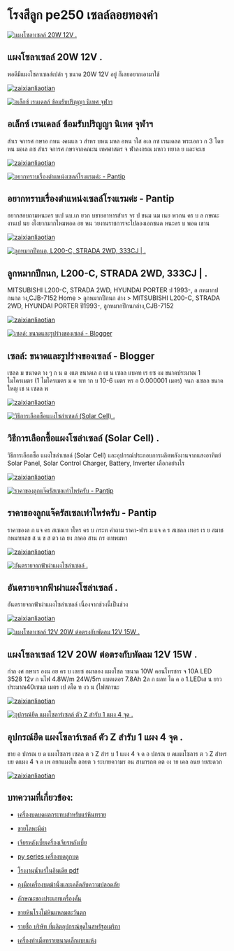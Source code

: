 # โรงสีลูก pe250 เซลล์ลอยทองคำ
<a href="https://mnn.zoosnet.net/LR/Chatpre.aspx?id=MNN94995150&p=https://topgrinding.com/" target="_blank">![แผงโซลาเซลล์ 20W 12V .](https://github.com/technlg/images/blob/main/53.jpg)</a>
## แผงโซลาเซลล์ 20W 12V .
พอดีมีแผงโซลาเซลล์เปล่า ๆ ขนาด 20W 12V อยู่ ก็เลยอยากเอามาใช้ 
<a href="https://mnn.zoosnet.net/LR/Chatpre.aspx?id=MNN94995150&p=https://topgrinding.com/" target="_blank"><img src="https://github.com/technlg/images/raw/main/chat11.jpg" alt="zaixianliaotian"/></a><a href="//whatsapp.shibangsoft.com/WhatsApp.php" ><img src="https://github.com/technlg/images/raw/main/chat11.png" alt=""></a>
<a href="https://mnn.zoosnet.net/LR/Chatpre.aspx?id=MNN94995150&p=https://topgrinding.com/" target="_blank">![อเล็กซ์ เรนเดลล์ ซ้อมรับปริญญา นิเทศ จุฬาฯ](https://github.com/technlg/images/blob/main/43.jpg)</a>
## อเล็กซ์ เรนเดลล์ ซ้อมรับปริญญา นิเทศ จุฬาฯ
สำเร จการศ กษาอ กหน งคนแล ว สำหร บหน มหล อหน าใส อเล กซ เรนเดลล พระเอกว ก 3 โดยหน มอเล กซ สำเร จการศ กษาจากคณะน เทศศาสตร จ ฬาลงกรณ มหาว ทยาล ย และจะเข 
<a href="https://mnn.zoosnet.net/LR/Chatpre.aspx?id=MNN94995150&p=https://topgrinding.com/" target="_blank"><img src="https://github.com/technlg/images/raw/main/chat11.jpg" alt="zaixianliaotian"/></a><a href="//whatsapp.shibangsoft.com/WhatsApp.php" ><img src="https://github.com/technlg/images/raw/main/chat11.png" alt=""></a>
<a href="https://mnn.zoosnet.net/LR/Chatpre.aspx?id=MNN94995150&p=https://topgrinding.com/" target="_blank">![อยากทราบเรื่องตำแหน่งเซลล์โรงแรมค่ะ - Pantip](https://github.com/technlg/images/blob/main/31.jpg)</a>
## อยากทราบเรื่องตำแหน่งเซลล์โรงแรมค่ะ - Pantip
อยากสอบถามหนะคร บเป นบ.เก ยวก บขายอาหารสำเร จร ป ขนม นม เนย พวกน คร บ ล กษณะงานเป นย งไงยากมากไหมพอด อย หน วยงานราชการจะไปลองเอกชนด หนะคร บ พอด เขาน 
<a href="https://mnn.zoosnet.net/LR/Chatpre.aspx?id=MNN94995150&p=https://topgrinding.com/" target="_blank"><img src="https://github.com/technlg/images/raw/main/chat11.jpg" alt="zaixianliaotian"/></a><a href="//whatsapp.shibangsoft.com/WhatsApp.php" ><img src="https://github.com/technlg/images/raw/main/chat11.png" alt=""></a>
<a href="https://mnn.zoosnet.net/LR/Chatpre.aspx?id=MNN94995150&p=https://topgrinding.com/" target="_blank">![ลูกหมากปีกนก, L200-C, STRADA 2WD, 333CJ | .](https://github.com/technlg/images/blob/main/22.jpg)</a>
## ลูกหมากปีกนก, L200-C, STRADA 2WD, 333CJ | .
MITSUBISHI L200-C, STRADA 2WD, HYUNDAI PORTER ป 1993-, ล กหมากป กนกล าง,CJB-7152 Home > ลูกหมากปีกนก ล่าง > MITSUBISHI L200-C, STRADA 2WD, HYUNDAI PORTER ปี1993-, ลูกหมากปีกนกล่าง,CJB-7152
<a href="https://mnn.zoosnet.net/LR/Chatpre.aspx?id=MNN94995150&p=https://topgrinding.com/" target="_blank"><img src="https://github.com/technlg/images/raw/main/chat11.jpg" alt="zaixianliaotian"/></a><a href="//whatsapp.shibangsoft.com/WhatsApp.php" ><img src="https://github.com/technlg/images/raw/main/chat11.png" alt=""></a>
<a href="https://mnn.zoosnet.net/LR/Chatpre.aspx?id=MNN94995150&p=https://topgrinding.com/" target="_blank">![เซลล์: ขนาดและรูปร่างของเซลล์ - Blogger](https://github.com/technlg/images/blob/main/25.jpg)</a>
## เซลล์: ขนาดและรูปร่างของเซลล์ - Blogger
เซลล ม ขนาดต าง ๆ ก น ต งแต ขนาดเล ก เช น เซลล แบคท เร ยซ งม ขนาดประมาณ 1 ไมโครเมตร (1 ไมโครเมตร ม ค าเท าก บ 10-6 เมตร หร อ 0.000001 เมตร) จนถ งเซลล ขนาดใหญ เช น เซลล พ 
<a href="https://mnn.zoosnet.net/LR/Chatpre.aspx?id=MNN94995150&p=https://topgrinding.com/" target="_blank"><img src="https://github.com/technlg/images/raw/main/chat11.jpg" alt="zaixianliaotian"/></a><a href="//whatsapp.shibangsoft.com/WhatsApp.php" ><img src="https://github.com/technlg/images/raw/main/chat11.png" alt=""></a>
<a href="https://mnn.zoosnet.net/LR/Chatpre.aspx?id=MNN94995150&p=https://topgrinding.com/" target="_blank">![วิธีการเลือกซื้อแผงโซล่าเซลล์ (Solar Cell) .](https://github.com/technlg/images/blob/main/34.jpg)</a>
## วิธีการเลือกซื้อแผงโซล่าเซลล์ (Solar Cell) .
วิธีการเลือกซื้อ แผงโซล่าเซลล์ (Solar Cell) และอุปกรณ์ประกอบการผลิตพลังงานจากแสงอาทิตย์ Solar Panel, Solar Control Charger, Battery, Inverter เลือกอย่างไร
<a href="https://mnn.zoosnet.net/LR/Chatpre.aspx?id=MNN94995150&p=https://topgrinding.com/" target="_blank"><img src="https://github.com/technlg/images/raw/main/chat11.jpg" alt="zaixianliaotian"/></a><a href="//whatsapp.shibangsoft.com/WhatsApp.php" ><img src="https://github.com/technlg/images/raw/main/chat11.png" alt=""></a>
<a href="https://mnn.zoosnet.net/LR/Chatpre.aspx?id=MNN94995150&p=https://topgrinding.com/" target="_blank">![ราคาของลูกแจ๊ครัสเซลเท่าไหร่ครับ - Pantip](https://github.com/technlg/images/blob/main/21.jpg)</a>
## ราคาของลูกแจ๊ครัสเซลเท่าไหร่ครับ - Pantip
ราคาของล ก แจ คร สเซลเท าไหร คร บ กระท คำถาม  ราคา-ฟาร ม แจ ค ร สเซลล เทอร เร ย สมาช กหมายเลข ส น ข ส ตว เล ยง ภาคอ สาน กร งเทพมหา 
<a href="https://mnn.zoosnet.net/LR/Chatpre.aspx?id=MNN94995150&p=https://topgrinding.com/" target="_blank"><img src="https://github.com/technlg/images/raw/main/chat11.jpg" alt="zaixianliaotian"/></a><a href="//whatsapp.shibangsoft.com/WhatsApp.php" ><img src="https://github.com/technlg/images/raw/main/chat11.png" alt=""></a>
<a href="https://mnn.zoosnet.net/LR/Chatpre.aspx?id=MNN94995150&p=https://topgrinding.com/" target="_blank">![อันตรายจากฟ้าผ่าแผงโซล่าเซลล์ .](https://github.com/technlg/images/blob/main/6.jpg)</a>
## อันตรายจากฟ้าผ่าแผงโซล่าเซลล์ .
อันตรายจากฟ้าผ่าแผงโซล่าเซลล์ เนื่องจากช่วงนี้เป็นช่วง 
<a href="https://mnn.zoosnet.net/LR/Chatpre.aspx?id=MNN94995150&p=https://topgrinding.com/" target="_blank"><img src="https://github.com/technlg/images/raw/main/chat11.jpg" alt="zaixianliaotian"/></a><a href="//whatsapp.shibangsoft.com/WhatsApp.php" ><img src="https://github.com/technlg/images/raw/main/chat11.png" alt=""></a>
<a href="https://mnn.zoosnet.net/LR/Chatpre.aspx?id=MNN94995150&p=https://topgrinding.com/" target="_blank">![แผงโซลาเซลล์ 12V 20W ต่อตรงกับพัดลม 12V 15W .](https://github.com/technlg/images/blob/main/29.jpg)</a>
## แผงโซลาเซลล์ 12V 20W ต่อตรงกับพัดลม 12V 15W .
กำล งศ กษาเร องน อย คร บ เลยซ อมาลอง แผงโซล าขนาด 10W คอนโทรชาร จ 10A LED 3528 12v ก นไฟ 4.8W/m 24W/5m แบตเตอร 7.8Ah 2ล ก ผลท ได ค อ 1.LEDเส น ยาวประมาณ40เซนต เมตร เป ดได ท งว น (ไฟสถานะ 
<a href="https://mnn.zoosnet.net/LR/Chatpre.aspx?id=MNN94995150&p=https://topgrinding.com/" target="_blank"><img src="https://github.com/technlg/images/raw/main/chat11.jpg" alt="zaixianliaotian"/></a><a href="//whatsapp.shibangsoft.com/WhatsApp.php" ><img src="https://github.com/technlg/images/raw/main/chat11.png" alt=""></a>
<a href="https://mnn.zoosnet.net/LR/Chatpre.aspx?id=MNN94995150&p=https://topgrinding.com/" target="_blank">![อุปกรณ์ยึด แผงโซลาร์เซลล์ ตัว Z สำรับ 1 แผง 4 จุด .](https://github.com/technlg/images/blob/main/4.jpg)</a>
## อุปกรณ์ยึด แผงโซลาร์เซลล์ ตัว Z สำรับ 1 แผง 4 จุด .
ขาย อ ปกรณ ย ด แผงโซลาร เซลล ต ว Z สำร บ 1 แผง 4 จ ด อ ปกรณ ย ดแผงโซลาร ต ว Z สำหร บย ดแผง 4 จ ด เพ อยกแผงให ลอยต ว ระบายความร อน สามารถต ดต งง าย เคล อนย ายสะดวก 
<a href="https://mnn.zoosnet.net/LR/Chatpre.aspx?id=MNN94995150&p=https://topgrinding.com/" target="_blank"><img src="https://github.com/technlg/images/raw/main/chat11.jpg" alt="zaixianliaotian"/></a><a href="//whatsapp.shibangsoft.com/WhatsApp.php" ><img src="https://github.com/technlg/images/raw/main/chat11.png" alt=""></a>
## บทความที่เกี่ยวข้อง:
* [เครื่องบดบดผลกระทบสำหรับแร่หินทราย](%E0%B9%80%E0%B8%84%E0%B8%A3%E0%B8%B7%E0%B9%88%E0%B8%AD%E0%B8%87%E0%B8%9A%E0%B8%94%E0%B8%9A%E0%B8%94%E0%B8%9C%E0%B8%A5%E0%B8%81%E0%B8%A3%E0%B8%B0%E0%B8%97%E0%B8%9A%E0%B8%AA%E0%B8%B3%E0%B8%AB%E0%B8%A3%E0%B8%B1%E0%B8%9A%E0%B9%81%E0%B8%A3%E0%B9%88%E0%B8%AB%E0%B8%B4%E0%B8%99%E0%B8%97%E0%B8%A3%E0%B8%B2%E0%B8%A2.md)
* [ขายโลหะมีค่า](%E0%B8%82%E0%B8%B2%E0%B8%A2%E0%B9%82%E0%B8%A5%E0%B8%AB%E0%B8%B0%E0%B8%A1%E0%B8%B5%E0%B8%84%E0%B9%88%E0%B8%B2.md)
* [เจียรหลังเบี้ยเครื่องเจียรหลังเบี้ย](%E0%B9%80%E0%B8%88%E0%B8%B5%E0%B8%A2%E0%B8%A3%E0%B8%AB%E0%B8%A5%E0%B8%B1%E0%B8%87%E0%B9%80%E0%B8%9A%E0%B8%B5%E0%B9%89%E0%B8%A2%E0%B9%80%E0%B8%84%E0%B8%A3%E0%B8%B7%E0%B9%88%E0%B8%AD%E0%B8%87%E0%B9%80%E0%B8%88%E0%B8%B5%E0%B8%A2%E0%B8%A3%E0%B8%AB%E0%B8%A5%E0%B8%B1%E0%B8%87%E0%B9%80%E0%B8%9A%E0%B8%B5%E0%B9%89%E0%B8%A2.md)
* [py series เครื่องบดลูกบด](py%20series%20%E0%B9%80%E0%B8%84%E0%B8%A3%E0%B8%B7%E0%B9%88%E0%B8%AD%E0%B8%87%E0%B8%9A%E0%B8%94%E0%B8%A5%E0%B8%B9%E0%B8%81%E0%B8%9A%E0%B8%94.md)
* [โรงงานน้ำแร่ในอินเดีย pdf](%E0%B9%82%E0%B8%A3%E0%B8%87%E0%B8%87%E0%B8%B2%E0%B8%99%E0%B8%99%E0%B9%89%E0%B8%B3%E0%B9%81%E0%B8%A3%E0%B9%88%E0%B9%83%E0%B8%99%E0%B8%AD%E0%B8%B4%E0%B8%99%E0%B9%80%E0%B8%94%E0%B8%B5%E0%B8%A2%20pdf.md)
* [ถุงมือเครื่องบดม้านั่งและเคล็ดลับความปลอดภัย](%E0%B8%96%E0%B8%B8%E0%B8%87%E0%B8%A1%E0%B8%B7%E0%B8%AD%E0%B9%80%E0%B8%84%E0%B8%A3%E0%B8%B7%E0%B9%88%E0%B8%AD%E0%B8%87%E0%B8%9A%E0%B8%94%E0%B8%A1%E0%B9%89%E0%B8%B2%E0%B8%99%E0%B8%B1%E0%B9%88%E0%B8%87%E0%B9%81%E0%B8%A5%E0%B8%B0%E0%B9%80%E0%B8%84%E0%B8%A5%E0%B9%87%E0%B8%94%E0%B8%A5%E0%B8%B1%E0%B8%9A%E0%B8%84%E0%B8%A7%E0%B8%B2%E0%B8%A1%E0%B8%9B%E0%B8%A5%E0%B8%AD%E0%B8%94%E0%B8%A0%E0%B8%B1%E0%B8%A2.md)
* [ลักษณะของประเภทเครื่องคั้น](%E0%B8%A5%E0%B8%B1%E0%B8%81%E0%B8%A9%E0%B8%93%E0%B8%B0%E0%B8%82%E0%B8%AD%E0%B8%87%E0%B8%9B%E0%B8%A3%E0%B8%B0%E0%B9%80%E0%B8%A0%E0%B8%97%E0%B9%80%E0%B8%84%E0%B8%A3%E0%B8%B7%E0%B9%88%E0%B8%AD%E0%B8%87%E0%B8%84%E0%B8%B1%E0%B9%89%E0%B8%99.md)
* [ขายหินโรงโม่หินแหลมตะวันตก](%E0%B8%82%E0%B8%B2%E0%B8%A2%E0%B8%AB%E0%B8%B4%E0%B8%99%E0%B9%82%E0%B8%A3%E0%B8%87%E0%B9%82%E0%B8%A1%E0%B9%88%E0%B8%AB%E0%B8%B4%E0%B8%99%E0%B9%81%E0%B8%AB%E0%B8%A5%E0%B8%A1%E0%B8%95%E0%B8%B0%E0%B8%A7%E0%B8%B1%E0%B8%99%E0%B8%95%E0%B8%81.md)
* [รายชื่อ บริษัท ที่ผลิตอุปกรณ์ขุดในสหรัฐอเมริกา](%E0%B8%A3%E0%B8%B2%E0%B8%A2%E0%B8%8A%E0%B8%B7%E0%B9%88%E0%B8%AD%20%E0%B8%9A%E0%B8%A3%E0%B8%B4%E0%B8%A9%E0%B8%B1%E0%B8%97%20%E0%B8%97%E0%B8%B5%E0%B9%88%E0%B8%9C%E0%B8%A5%E0%B8%B4%E0%B8%95%E0%B8%AD%E0%B8%B8%E0%B8%9B%E0%B8%81%E0%B8%A3%E0%B8%93%E0%B9%8C%E0%B8%82%E0%B8%B8%E0%B8%94%E0%B9%83%E0%B8%99%E0%B8%AA%E0%B8%AB%E0%B8%A3%E0%B8%B1%E0%B8%90%E0%B8%AD%E0%B9%80%E0%B8%A1%E0%B8%A3%E0%B8%B4%E0%B8%81%E0%B8%B2.md)
* [เครื่องทำเม็ดทรายขนาดเล็กแบบแห้ง](%E0%B9%80%E0%B8%84%E0%B8%A3%E0%B8%B7%E0%B9%88%E0%B8%AD%E0%B8%87%E0%B8%97%E0%B8%B3%E0%B9%80%E0%B8%A1%E0%B9%87%E0%B8%94%E0%B8%97%E0%B8%A3%E0%B8%B2%E0%B8%A2%E0%B8%82%E0%B8%99%E0%B8%B2%E0%B8%94%E0%B9%80%E0%B8%A5%E0%B9%87%E0%B8%81%E0%B9%81%E0%B8%9A%E0%B8%9A%E0%B9%81%E0%B8%AB%E0%B9%89%E0%B8%87.md)

